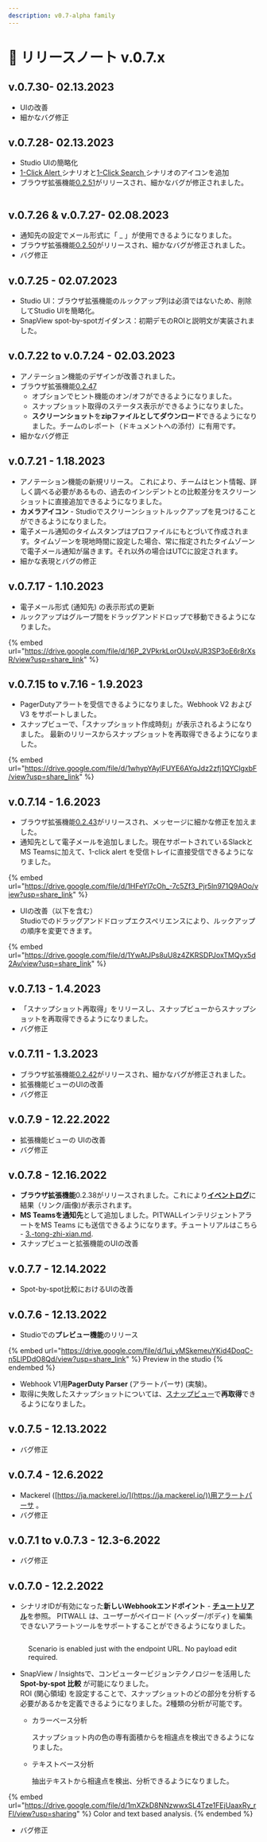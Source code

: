 ```yaml
---
description: v0.7-alpha family
---
```


# 🔖 リリースノート v.0.7.x

## v.0.7.30- 02.13.2023

* UIの改善
* 細かなバグ修正

## v.0.7.28- 02.13.2023

* Studio UIの簡略化
* [1-Click Alert ](../../../../../tutorial-get-started./shinariono/arto/)シナリオと[1-Click Search ](../../../../../tutorial-get-started./shinariono/insutantorukkuappu/)シナリオのアイコンを追加
* ブラウザ拡張機能[0.2.51](https://ctc-america.box.com/s/fgb9boee5kn4mzmjfe2ka26j5ofq7ymf)がリリースされ、細かなバグが修正されました。

<figure><img src="../../../../../.gitbook/assets/image (52).png" alt=""><figcaption></figcaption></figure>

## v.0.7.26 & v.0.7.27- 02.08.2023

* 通知先の設定でメール形式に「 \_ 」が使用できるようになりました。
* ブラウザ拡張機能[0.2.50](https://ctc-america.box.com/s/fgb9boee5kn4mzmjfe2ka26j5ofq7ymf)がリリースされ、細かなバグが修正されました。
* バグ修正

## v.0.7.25 - 02.07.2023

* Studio UI：ブラウザ拡張機能のルックアップ列は必須ではないため、削除してStudio UIを簡略化。
* SnapView spot-by-spotガイダンス：初期デモのROIと説明文が実装されました。

## v.0.7.22 to v.0.7.24 - 02.03.2023

* アノテーション機能のデザインが改善されました。
* ブラウザ拡張機能[0.2.47](https://ctc-america.app.box.com/s/fgb9boee5kn4mzmjfe2ka26j5ofq7ymf)
  * オプションでヒント機能のオン/オフができるようになりました。
  * スナップショット取得のステータス表示ができるようになりました。
  * **スクリーンショット**を**zipファイルとしてダウンロード**できるようになりました。チームのレポート（ドキュメントへの添付）に有用です。
* 細かなバグ修正

## v.0.7.21 - 1.18.2023

* アノテーション機能の新規リリース。 これにより、チームはヒント情報、詳しく調べる必要があるもの、過去のインシデントとの比較差分をスクリーンショットに直接追加できるようになりました。
* **カメラアイコン**  - Studioでスクリーンショットルックアップを見つけることができるようになりました。
* 電子メール通知のタイムスタンプはプロファイルにもとづいて作成されます。タイムゾーンを現地時間に設定した場合、常に指定されたタイムゾーンで電子メール通知が届きます。それ以外の場合はUTCに設定されます。
* 細かな表現とバグの修正

## v.0.7.17 - 1.10.2023

* 電子メール形式 (通知先) の表示形式の更新
* ルックアップはグループ間をドラッグアンドドロップで移動できるようになりました。

{% embed url="https://drive.google.com/file/d/16P_2VPkrkLorOUxpVJR3SP3oE6r8rXsR/view?usp=share_link" %}

## v.0.7.15 to v.7.16 - 1.9.2023

* PagerDutyアラートを受信できるようになりました。Webhook V2 および V3 をサポートしました。
* スナップビューで、「スナップショット作成時刻」が表示されるようになりました。 最新のリリースからスナップショットを再取得できるようになりました。

{% embed url="https://drive.google.com/file/d/1whypYAylFUYE6AYqJdz2zfj1QYClgxbF/view?usp=share_link" %}

## v.0.7.14 - 1.6.2023

* ブラウザ拡張機能[0.2.43](https://ctc-america.box.com/s/fgb9boee5kn4mzmjfe2ka26j5ofq7ymf)がリリースされ、メッセージに細かな修正を加えました。
* 通知先として電子メールを追加しました。現在サポートされているSlackとMS Teamsに加えて、1-click alert を受信トレイに直接受信できるようになりました。

{% embed url="https://drive.google.com/file/d/1HFeYl7cOh_-7c5Zf3_Pjr5ln971Q9AOo/view?usp=share_link" %}

* UIの改善（以下を含む）\
  Studioでのドラッグアンドドロップエクスペリエンスにより、ルックアップの順序を変更できます。

{% embed url="https://drive.google.com/file/d/1YwAtJPs8uU8z4ZKRSDPJoxTMQyx5d2Av/view?usp=share_link" %}

## v.0.7.13 - 1.4.2023

* 「スナップショット再取得」をリリースし、スナップビューからスナップショットを再取得できるようになりました。
* バグ修正

## v.0.7.11 - 1.3.2023

* ブラウザ拡張機能[0.2.42](https://ctc-america.app.box.com/folder/175310078442?s=fgb9boee5kn4mzmjfe2ka26j5ofq7ym)がリリースされ、細かなバグが修正されました。
* 拡張機能ビューのUIの改善
* バグ修正

## v.0.7.9 - 12.22.2022

* 拡張機能ビューの UIの改善
* バグ修正

## v.0.7.8 - 12.16.2022

* **ブラウザ拡張機能**0.2.38がリリースされました。これにより[**イベントログ**](../../../../../tutorial-get-started./furikaeri/ibentorogu-insaito.md)に結果（リンク/画像)が表示されます。
* **MS Teamsを通知先**として追加しました。PITWALLインテリジェントアラートをMS Teams にも送信できるようになります。チュートリアルはこちら - [3.-tong-zhi-xian.md](../../../../../tutorial-get-started./shinariono/arto/3.-tong-zhi-xian.md "mention").
* スナップビューと拡張機能のUIの改善

## v.0.7.7 - 12.14.2022

* Spot-by-spot比較におけるUIの改善

## v.0.7.6 - 12.13.2022

* Studioでの**プレビュー機能**のリリース

{% embed url="https://drive.google.com/file/d/1ui_yMSkemeuYKid4DoqC-n5LlPDdO8Qd/view?usp=share_link" %}
Preview in the studio
{% endembed %}

* Webhook V1用**PagerDuty Parser** (アラートパーサ) (実験)。
* 取得に失敗したスナップショットについては、[スナップビュー](../../../../../tutorial-get-started./inshidentono/snapview.md)で**再取得**できるようになりました。

## v.0.7.5 - 12.13.2022

* バグ修正

## v.0.7.4 - 12.6.2022

* Mackerel ([https://ja.mackerel.io/](https://ja.mackerel.io/))用アラートパーサ 。
* バグ修正

## v.0.7.1 to v.0.7.3 - 12.3-6.2022

* バグ修正

## v.0.7.0 - 12.2.2022

* シナリオIDが有効になった**新しいWebhookエンドポイント** - [**チュートリアル**](../../../../../tutorial-get-started./shinariono/arto/3.-tong-zhi-xian.md)を参照。 PITWALL は、ユーザーがペイロード (ヘッダー/ボディ) を編集できないアラートツールをサポートすることができるようになりました。

<figure><img src="../../../../../.gitbook/assets/image (37).png" alt=""><figcaption><p>Scenario is enabled just with the endpoint URL. No payload edit required.</p></figcaption></figure>

* SnapView / Insightsで、コンピュータービジョンテクノロジーを活用した **Spot-by-spot 比較** が可能になりました。\
  ROI (関心領域) を設定することで、スナップショットのどの部分を分析する必要があるかを定義できるようになりました。2種類の分析が可能です。
  *   カラーベース分析

      スナップショット内の色の専有面積からを相違点を検出できるようになりました。
  *   テキストベース分析

      抽出テキストから相違点を検出、分析できるようになりました。

{% embed url="https://drive.google.com/file/d/1mXZkD8NNzwwxSL4Tze1FEjUaaxRy_rFl/view?usp=sharing" %}
Color and text based analysis.
{% endembed %}

* バグ修正
